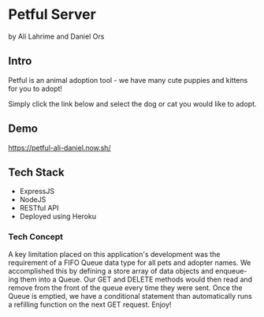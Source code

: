 # Petful Server

by Ali Lahrime and Daniel Ors

## Intro

Petful is an animal adoption tool - we have many cute puppies and kittens for you to adopt!

Simply click the link below and select the dog or cat you would like to adopt.

## Demo

https://petful-ali-daniel.now.sh/

## Tech Stack

* ExpressJS
* NodeJS
* RESTful API
* Deployed using Heroku

### Tech Concept

A key limitation placed on this application's development was the requirement of a FIFO Queue data type for all pets and adopter names. We accomplished this by defining a store array of data objects and enqueue-ing them into a Queue. Our GET and DELETE methods would then read and remove from the front of the queue every time they were sent. Once the Queue is emptied, we have a conditional statement than automatically runs a refilling function on the next GET request. Enjoy!